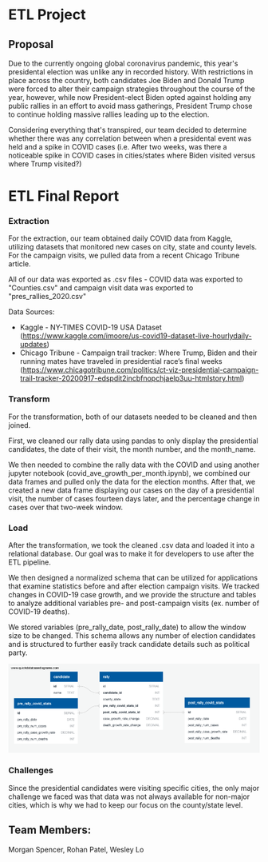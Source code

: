 # ETL Project

## Proposal 

Due to the currently ongoing global coronavirus pandemic, this year's presidental election was unlike any in recorded history. With restrictions in place across the country, both candidates Joe Biden and Donald Trump were forced to alter their campaign strategies throughout the course of the year, however, while now President-elect Biden opted against holding any public rallies in an effort to avoid mass gatherings, President Trump chose to continue holding massive rallies leading up to the election.

Considering everything that's transpired, our team decided to determine whether there was any correlation between when a presidental event was held and a spike in COVID cases (i.e. After two weeks, was there a noticeable spike in COVID cases in cities/states where Biden visited versus where Trump visited?)


# ETL Final Report

### Extraction

For the extraction, our team obtained daily COVID data from Kaggle, utilizing datasets that monitored new cases on city, state and county levels. For the campaign visits, we pulled data from a recent Chicago Tribune article. 

All of our data was exported as .csv files - COVID data was exported to "Counties.csv" and campaign visit data was exported to "pres_rallies_2020.csv"

Data Sources:
* Kaggle - NY-TIMES COVID-19 USA Dataset (https://www.kaggle.com/imoore/us-covid19-dataset-live-hourlydaily-updates)
* Chicago Tribune - Campaign trail tracker: Where Trump, Biden and their running mates have traveled in presidential race’s final weeks (https://www.chicagotribune.com/politics/ct-viz-presidential-campaign-trail-tracker-20200917-edspdit2incbfnopchjaelp3uu-htmlstory.html)

### Transform

For the transformation, both of our datasets needed to be cleaned and then joined. 

First, we cleaned our rally data using pandas to only display the presidential candidates, the date of their visit, the month number, and the month_name. 

We then needed to combine the rally data with the COVID and using another jupyter notebook (covid_ave_growth_per_month.ipynb), we combined our data frames and pulled only the data for the election months. After that, we created a new data frame displaying our cases on the day of a presidential visit, the number of cases fourteen days later, and the percentage change in cases over that two-week window. 

### Load

After the transformation, we took the cleaned .csv data and loaded it into a relational database. Our goal was to make it for developers to use after the ETL pipeline.

We then designed a normalized schema that can be utilized for applications that examine statistics before and after election campaign visits. We tracked changes in COVID-19 case growth, and we provide the structure and tables to analyze additional variables pre- and post-campaign visits (ex. number of COVID-19 deaths).

We stored variables (pre_rally_date, post_rally_date) to allow the window size to be changed. This schema allows any number of election candidates and is structured to further easily track candidate details such as political party.

![](https://github.com/recneps2/ETL_project/blob/main/QuickDBD-ERD.png?raw=true)

### Challenges

Since the presidential candidates were visiting specific cities, the only major challenge we faced was that data was not always available for non-major cities, which is why we had to keep our focus on the county/state level. 

## Team Members: 
Morgan Spencer, Rohan Patel, Wesley Lo
